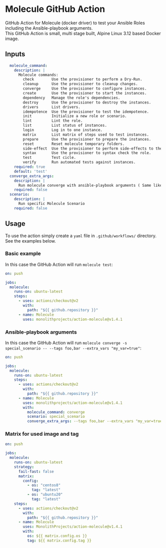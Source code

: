 # Molecule GitHub Action

GitHub Action for Molecule (docker driver) to test your Ansible Roles including the Ansible-playbook arguments.  
This GitHub Action is small, multi stage built, Alpine Linux 3.12 based Docker image.  

## Inputs

```yaml
  molecule_command:
    description: |
      Molecule commands:
        check        Use the provisioner to perform a Dry-Run.
        cleanup      Use the provisioner to cleanup changes.
        converge     Use the provisioner to configure instances.
        create       Use the provisioner to start the instances.
        dependency   Manage the role's dependencies.
        destroy      Use the provisioner to destroy the instances.
        drivers      List drivers.
        idempotence  Use the provisioner to test the idempotence.
        init         Initialize a new role or scenario.
        lint         Lint the role.
        list         List status of instances.
        login        Log in to one instance.
        matrix       List matrix of steps used to test instances.
        prepare      Use the provisioner to prepare the instances.
        reset        Reset molecule temporary folders.
        side-effect  Use the provisioner to perform side-effects to the instances.
        syntax       Use the provisioner to syntax check the role.
        test         Test cicle.
        verify       Run automated tests against instances.
    required: true
    default: 'test'
  converge_extra_args:
    description: |
      Run molecule converge with ansible-playbook arguments ( Same like: molecule converge -- --tags foo,bar --extra_vars "my_var=true").
    required: false
  scenario:
    description: |
      Run specific Molecule Scenario
    required: false
```

## Usage

To use the action simply create a `yaml` file in `.github/workflows/` directory. See the examples below. 

### Basic example

In this case the GitHub Action will run `molecule test`:

```yaml
on: push

jobs:
  molecule:
    runs-on: ubuntu-latest
    steps:
      - uses: actions/checkout@v2
        with:
          path: "${{ github.repository }}"
      - name: Molecule
        uses: monolithprojects/action-molecule@v1.4.1
```

### Ansible-playbook arguments

In this case the GitHub Action will run `molecule converge -s special_scenario -- --tags foo,bar --extra_vars "my_var=true"`:

```yaml
on: push

jobs:
  molecule:
    runs-on: ubuntu-latest
    steps:
      - uses: actions/checkout@v2
        with:
          path: "${{ github.repository }}"
      - name: Molecule
        uses: monolithprojects/action-molecule@v1.4.1
        with:
          molecule_command: converge
          scenario: special_scenario
          converge_extra_args: --tags foo,bar --extra_vars "my_var=true"
```

### Matrix for used image and tag

```yaml
on: push

jobs:
  molecule:
    runs-on: ubuntu-latest
    strategy:
      fail-fast: false
      matrix:
        config:
          - os: "centos8"
            tag: "latest"
          - os: "ubuntu20"
            tag: "latest"
    steps:
      - uses: actions/checkout@v2
        with:
          path: "${{ github.repository }}"
      - name: Molecule
        uses: MonolithProjects/action-molecule@v1.4.1
        with:
          os: ${{ matrix.config.os }}
          tag: ${{ matrix.config.tag }}
```